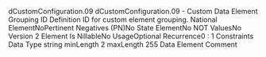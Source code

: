 

dCustomConfiguration.09
dCustomConfiguration.09 - Custom Data Element Grouping ID
Definition
ID for custom element grouping.
National ElementNoPertinent Negatives (PN)No
State ElementNo
NOT ValuesNo
Version 2 Element
Is NillableNo
UsageOptional
Recurrence0 : 1
Constraints
Data Type
string
minLength
2
maxLength
255
Data Element Comment
